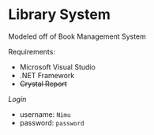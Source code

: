 # Library System

Modeled off of Book Management System

Requirements: 
- Microsoft Visual Studio
- .NET Framework
- ~~Crystal Report~~

*Login*

- username: `Nimu`
- password: `password`

